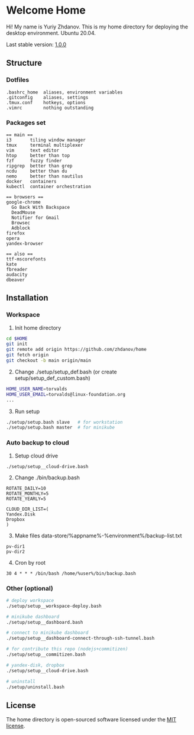 # Welcome Home
Hi! My name is Yuriy Zhdanov. This is my home directory for deploying the desktop environment. Ubuntu 20.04.

Last stable version: [1.0.0](https://github.com/zhdanov/home/releases/tag/1.0.0)

## Structure

### Dotfiles
```
.bashrc_home  aliases, environment variables
.gitconfig    aliases, settings
.tmux.conf    hotkeys, options
.vimrc        nothing outstanding
```

### Packages set
```
== main ==
i3       tiling window manager
tmux     terminal multiplexer
vim      text editor
htop     better than top
fzf      fuzzy finder
ripgrep  better than grep
ncdu     better than du
nemo     better than nautilus
docker   containers
kubectl  container orchestration

== browsers ==
google-chrome
  Go Back With Backspace
  DeadMouse
  Notifier for Gmail
  Browsec
  Adblock
firefox
opera
yandex-browser

== also ==
ttf-mscorefonts
kate
fbreader
audacity
dbeaver
```

## Installation

### Workspace
1. Init home directory
```bash
cd $HOME
git init
git remote add origin https://github.com/zhdanov/home
git fetch origin
git checkout -b main origin/main
```
2. Change ./setup/setup_def.bash (or create setup/setup_def_custom.bash)
```bash
HOME_USER_NAME=torvalds
HOME_USER_EMAIL=torvalds@linux-foundation.org
...
```
3. Run setup
```bash
./setup/setup.bash slave   # for workstation
./setup/setup.bash master  # for minikube
```

### Auto backup to cloud
1. Setup cloud drive
```
./setup/setup__cloud-drive.bash
```
2. Change ./bin/backup.bash
```
ROTATE_DAILY=10
ROTATE_MONTHLY=5
ROTATE_YEARLY=5

CLOUD_DIR_LIST=(
Yandex.Disk
Dropbox
)
```
3. Make files data-store/%appname%-%environment%/backup-list.txt
```
pv-dir1
pv-dir2
```
4. Cron by root
```
30 4 * * * /bin/bash /home/%user%/bin/backup.bash
```

### Other (optional)
```bash
# deploy workspace
./setup/setup__workspace-deploy.bash

# minikube dashboard
./setup/setup__dashboard.bash

# connect to minikube dashboard
./setup/setup__dashboard-connect-through-ssh-tunnel.bash

# for contribute this repo (nodejs+commitizen)
./setup/setup__commitizen.bash

# yandex-disk, dropbox
./setup/setup__cloud-drive.bash

# uninstall
./setup/uninstall.bash
```

## License
The home directory is open-sourced software licensed under the [MIT license](https://opensource.org/licenses/MIT).
